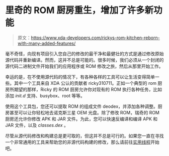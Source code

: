 # 里奇的 ROM 厨房重生，增加了许多新功能

> 原文：<https://www.xda-developers.com/rickys-rom-kitchen-reborn-with-many-added-features/>

毫不奇怪，向现有项目引入您自己的修改的最干净和最健壮的方式是通过修改原始源代码并重新编译。然而，这并不总是可能的。很多时候，我们必须从一个封闭的源代码二进制文件开始我们的应用程序或 ROM 修改之旅，然后从那里开始工作。

幸运的是，在不使用源代码的情况下，有各种各样的工具可以让生活变得简单一些。其中一个工具来自 XDA 公认的贡献者 ricky310711。正如一个典型的 rom 厨房所期望的那样，Ricky 的 ROM 厨房允许你对现有的 ROM 执行各种任务，比如添加 *init.d* 支持、busybox、root 等等。

使用这个工具包，您还可以提取 ROM 的组成文件 deodex，并添加各种调整。厨房甚至可以让你轻松地去诺克斯三星 OEM 光盘。除了修改 ROM，瑞奇的 ROM 厨房还允许你修改 APK 和 JAR 文件。为此，您可以快速反编译和编译 APK 和 JAR 文件，以及 *classes.dex* 。

尽管从源代码修改和构建总是更可取的，但这并不总是可行的。如果您一直在寻找一个非常通用的工具来帮助您的非源代码构建的修改，那么请前往[实用线程](http://forum.xda-developers.com/showthread.php?t=2695356)开始吧。